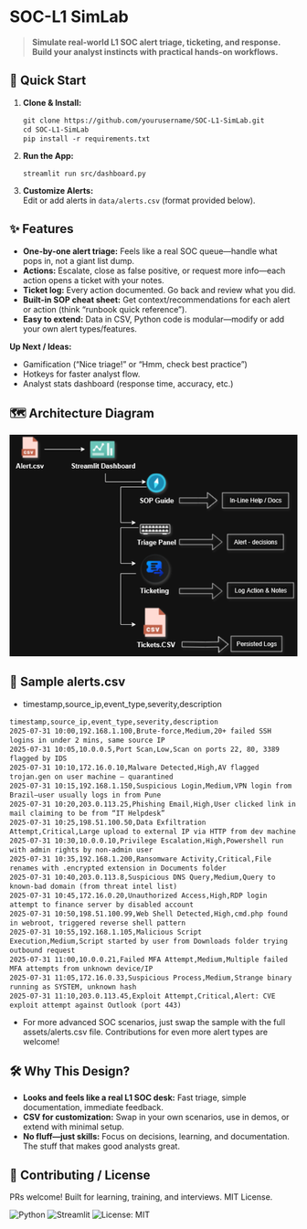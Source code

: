 # **SOC-L1 SimLab**

> **Simulate real-world L1 SOC alert triage, ticketing, and response. Build your analyst instincts with practical hands-on workflows.**

## **🚀 Quick Start**

1. **Clone & Install:**
    ```
    git clone https://github.com/yourusername/SOC-L1-SimLab.git
    cd SOC-L1-SimLab
    pip install -r requirements.txt
    ```

2. **Run the App:**
    ```
    streamlit run src/dashboard.py
    ```

3. **Customize Alerts:**  
   Edit or add alerts in `data/alerts.csv` (format provided below).

## **✨ Features**

- **One-by-one alert triage:** Feels like a real SOC queue—handle what pops in, not a giant list dump.
- **Actions:** Escalate, close as false positive, or request more info—each action opens a ticket with your notes.
- **Ticket log:** Every action documented. Go back and review what you did.
- **Built-in SOP cheat sheet:** Get context/recommendations for each alert or action (think “runbook quick reference”).
- **Easy to extend:** Data in CSV, Python code is modular—modify or add your own alert types/features.

**Up Next / Ideas:**
- Gamification (“Nice triage!” or “Hmm, check best practice”)
- Hotkeys for faster analyst flow.
- Analyst stats dashboard (response time, accuracy, etc.)

## 🗺️ Architecture Diagram

![SOC-L1 SimLab Architecture](assets/architecture-diagram.png)


## **📄 Sample alerts.csv**
- timestamp,source_ip,event_type,severity,description
```
timestamp,source_ip,event_type,severity,description
2025-07-31 10:00,192.168.1.100,Brute-force,Medium,20+ failed SSH logins in under 2 mins, same source IP
2025-07-31 10:05,10.0.0.5,Port Scan,Low,Scan on ports 22, 80, 3389 flagged by IDS
2025-07-31 10:10,172.16.0.10,Malware Detected,High,AV flagged trojan.gen on user machine – quarantined
2025-07-31 10:15,192.168.1.150,Suspicious Login,Medium,VPN login from Brazil—user usually logs in from Pune
2025-07-31 10:20,203.0.113.25,Phishing Email,High,User clicked link in mail claiming to be from “IT Helpdesk”
2025-07-31 10:25,198.51.100.50,Data Exfiltration Attempt,Critical,Large upload to external IP via HTTP from dev machine
2025-07-31 10:30,10.0.0.10,Privilege Escalation,High,Powershell run with admin rights by non-admin user
2025-07-31 10:35,192.168.1.200,Ransomware Activity,Critical,File renames with .encrypted extension in Documents folder
2025-07-31 10:40,203.0.113.8,Suspicious DNS Query,Medium,Query to known-bad domain (from threat intel list)
2025-07-31 10:45,172.16.0.20,Unauthorized Access,High,RDP login attempt to finance server by disabled account
2025-07-31 10:50,198.51.100.99,Web Shell Detected,High,cmd.php found in webroot, triggered reverse shell pattern
2025-07-31 10:55,192.168.1.105,Malicious Script Execution,Medium,Script started by user from Downloads folder trying outbound request
2025-07-31 11:00,10.0.0.21,Failed MFA Attempt,Medium,Multiple failed MFA attempts from unknown device/IP
2025-07-31 11:05,172.16.0.33,Suspicious Process,Medium,Strange binary running as SYSTEM, unknown hash
2025-07-31 11:10,203.0.113.45,Exploit Attempt,Critical,Alert: CVE exploit attempt against Outlook (port 443)

```
- For more advanced SOC scenarios, just swap the sample with the full assets/alerts.csv file. Contributions for even more alert types are welcome!


## **🛠 Why This Design?**

- **Looks and feels like a real L1 SOC desk:** Fast triage, simple documentation, immediate feedback.
- **CSV for customization:** Swap in your own scenarios, use in demos, or extend with minimal setup.
- **No fluff—just skills:** Focus on decisions, learning, and documentation. The stuff that makes good analysts great.

## **👋 Contributing / License**

PRs welcome! Built for learning, training, and interviews. MIT License.




















![Python](https://img.shields.io/badge/Python-3.8%2B-blue.svg)
![Streamlit](https://img.shields.io/badge/Streamlit-%E2%9C%94-green)
![License: MIT](https://img.shields.io/badge/License-MIT-yellow.svg)


